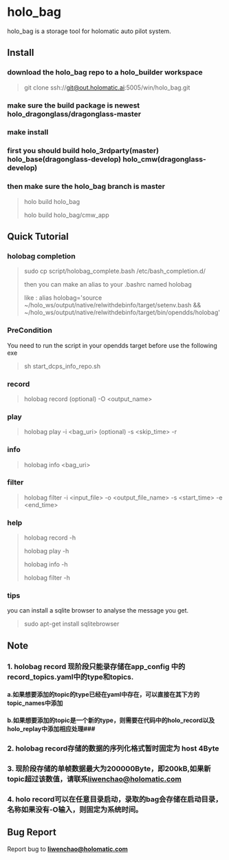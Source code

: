 # holo_bag
holo_bag is a storage tool for holomatic auto pilot system.

## Install
>
### download the holo_bag repo to a holo_builder workspace
>
> git clone ssh://git@out.holomatic.ai:5005/win/holo_bag.git
>

### make sure the build package is newest holo_dragonglass/dragonglass-master


### make install


### first you should build holo_3rdparty(master) holo_base(dragonglass-develop) holo_cmw(dragonglass-develop)


### then make sure the holo_bag branch is master
> 
> holo build holo_bag
>
> holo build holo_bag/cmw_app
>


## Quick Tutorial


### holobag completion
>
> sudo cp script/holobag_complete.bash /etc/bash_completion.d/
> 
> then you can make an alias to your .bashrc named holobag
>
> like :
alias holobag='source ~/holo_ws/output/native/relwithdebinfo/target/setenv.bash &&  ~/holo_ws/output/native/relwithdebinfo/target/bin/opendds/holobag'
>
>

### PreCondition

You need to run the script in your opendds target before use the following exe 
>
> sh start_dcps_info_repo.sh
>

### record
>
> holobag record (optional) -O <output_name>
>

### play
>
> holobag play -i <bag_uri> (optional) -s <skip_time> -r <rate>
>
### info
>
> holobag info <bag_uri>
> 
### filter
>
> holobag filter -i <input_file> -o <output_file_name> -s <start_time> -e <end_time>
>


### help
>
> holobag record -h
>
> holobag play -h
>
> holobag info -h
>
> holobag filter -h
>

### tips

you can install a sqlite browser to analyse the message you get.
>
>sudo apt-get install sqlitebrowser
>


## Note

### 1. holobag record 现阶段只能录存储在app_config 中的 record_topics.yaml中的type和topics.
#### a.如果想要添加的topic的type已经在yaml中存在，可以直接在其下方的topic_names中添加
#### b.如果想要添加的topic是一个新的type，则需要在代码中的holo_record以及holo_replay中添加相应处理###
### 2. holobag record存储的数据的序列化格式暂时固定为 host 4Byte
### 3. 现阶段存储的单帧数据最大为200000Byte，即200kB,如果新topic超过该数值，请联系**liwenchao@holomatic.com** 
### 4.  holo record可以在任意目录启动，录取的bag会存储在启动目录，名称如果没有-O输入，则固定为系统时间。

## Bug Report
Report bug to **liwenchao@holomatic.com**